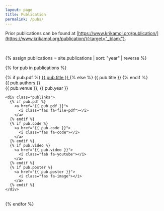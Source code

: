 ```yaml
---
layout: page
title: Publication
permalink: /pubs/
---
```


Prior publications can be found at [https://www.krikamol.org/publication/](https://www.krikamol.org/publication/){:target="_blank"}.

<br>

{% assign publications = site.publications | sort: "year" | reverse %}

{% for pub in publications %}
  <div class="pubitem">
    <div class="pubtitle">
      {% if pub.pdf %}
        <a href="{{ pub.pdf }}" target="_blank"> {{ pub.title }} </a> 
      {% else %}
        {{ pub.title }}
      {% endif %}
    </div>
    <div class="pubauthors">{{ pub.authors }}</div>
    <div class="pubinfo">{{ pub.venue }}, {{ pub.year }}</div>
    
    <div class="publinks">
      {% if pub.pdf %}
        <a href="{{ pub.pdf }}">
          <i class="fas fa-file-pdf"></i>
        </a>
      {% endif %}
      {% if pub.code %}
        <a href="{{ pub.code }}">
          <i class="fas fa-code"></i>
        </a>
      {% endif %}
      {% if pub.video %}
        <a href="{{ pub.video }}">
          <i class="fab fa-youtube"></i>
        </a>
      {% endif %}
      {% if pub.poster %}
        <a href="{{ pub.poster }}">
          <i class="fas fa-image"></i>
        </a>
      {% endif %}
    </div>
  </div>
  <br>
{% endfor %}
